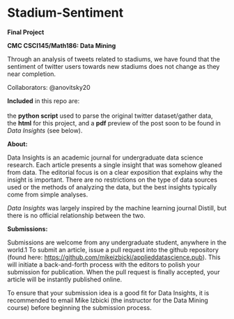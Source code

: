 # Stadium-Sentiment

<b>Final Project 

CMC CSCI145/Math186: Data Mining</b><br/>


Through an analysis of tweets related to stadiums, we have found that the sentiment of twitter users towards new stadiums does not change as they near completion. 

Collaborators: @anovitsky20
<br/>

<b>Included</b> in this repo are:<br/><br/>
the <b>python script</b> used to parse the original twitter dataset/gather data, <br/>the
<b>html</b> for this project, and a <b>pdf</b> preview of the post soon to be found in <em>Data Insights</em> (see below).

<b>About:</b><br/>

Data Insights is an academic journal for undergraduate data science research. Each article presents a single insight that was somehow gleaned from data. The editorial focus is on a clear exposition that explains why the insight is important. There are no restrictions on the type of data sources used or the methods of analyzing the data, but the best insights typically come from simple analyses.<br/>

<em>Data Insights</em> was largely inspired by the machine learning journal Distill, but there is no official relationship between the two.

<b>Submissions:</b><br/>

Submissions are welcome from any undergraduate student, anywhere in the world.1 To submit an article, issue a pull request into the github repository (found here: https://github.com/mikeizbicki/applieddatascience.pub). This will initiate a back-and-forth process with the editors to polish your submission for publication. When the pull request is finally accepted, your article will be instantly published online.<br/>

To ensure that your submission idea is a good fit for Data Insights, it is recommended to email Mike Izbicki (the instructor for the Data Mining course) before beginning the submission process.

